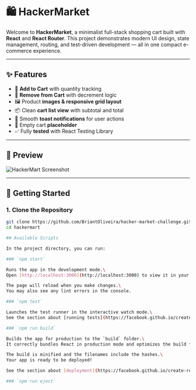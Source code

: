 # 🛍️ HackerMarket

Welcome to **HackerMarket**, a minimalist full-stack shopping cart built with **React** and **React Router**. This project demonstrates modern UI design, state management, routing, and test-driven development — all in one compact e-commerce experience.

---

## ✨ Features

- 🛒 **Add to Cart** with quantity tracking
- 🧾 **Remove from Cart** with decrement logic
- 🖼️ Product **images & responsive grid layout**
- 📦 Clean **cart list view** with subtotal and total
- 🔔 Smooth **toast notifications** for user actions
- 🚫 Empty cart **placeholder**
- ✅ Fully **tested** with React Testing Library

---

## 📸 Preview

![HackerMart Screenshot](https://via.placeholder.com/800x400?text=HackerMart+Preview)

---

## 🚀 Getting Started

### 1. Clone the Repository

```bash
git clone https://github.com/BriantOliveira/hacker-market-challenge.git
cd hackermart

## Available Scripts

In the project directory, you can run:

### `npm start`

Runs the app in the development mode.\
Open [http://localhost:3000](http://localhost:3000) to view it in your browser.

The page will reload when you make changes.\
You may also see any lint errors in the console.

### `npm test`

Launches the test runner in the interactive watch mode.\
See the section about [running tests](https://facebook.github.io/create-react-app/docs/running-tests) for more information.

### `npm run build`

Builds the app for production to the `build` folder.\
It correctly bundles React in production mode and optimizes the build for the best performance.

The build is minified and the filenames include the hashes.\
Your app is ready to be deployed!

See the section about [deployment](https://facebook.github.io/create-react-app/docs/deployment) for more information.

### `npm run eject`
```
